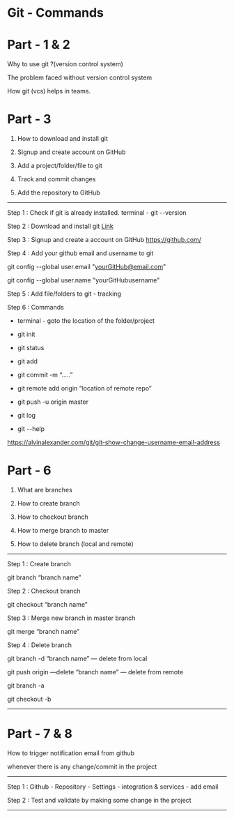# Git - Commands

# Part - 1 & 2
 
Why to use git ?(version control system)

The problem faced without version control system

How git (vcs) helps in teams.

# Part - 3
1. How to download and install git

2. Signup and create account on GitHub

3. Add a project/folder/file to git

4. Track and commit changes

5. Add the repository to GitHub

_____

Step 1 : Check if git is already installed. terminal - git --version

Step 2 : Download and install git [Link](https://git-scm.com/download/mac)

Step 3 : Signup and create a account on GitHub https://github.com/

Step 4 : Add your github email and username to git

git config --global user.email "yourGitHub@email.com"
 
git config --global user.name "yourGitHubusername"
 
Step 5 : Add file/folders to git - tracking

Step 6 : Commands

 - terminal - goto the location of the folder/project
 
 - git init
 
 - git status
 
 - git add
 
 - git commit -m “…..”
 
 - git remote add origin “location of remote repo”
 
 - git push -u origin master
 
 - git log
 
 - git --help

 https://alvinalexander.com/git/git-show-change-username-email-address

# Part - 6

1. What are branches

2. How to create branch

3. How to checkout branch

4. How to merge branch to master

5. How to delete branch (local and remote)
_________________________________________
Step 1 : Create branch

 git branch “branch name”
 
Step 2 : Checkout branch

 git checkout “branch name”
 
Step 3 : Merge new branch in master branch

 git merge “branch name”
 
Step 4 : Delete branch

 git branch -d “branch name” — delete from local
 
 git push origin —delete “branch name” — delete from remote
 
 git branch -a
 
 git checkout -b <new branch name>
______________________________________________________________

# Part - 7 & 8

How to trigger notification email from github

whenever there is any change/commit in the project

_________________________________________
Step 1 : Github - Repository - Settings - integration & services - add email

Step 2 : Test and validate by making some change in the project
_______________________________________________________________
